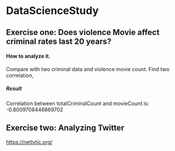 # DataScienceStudy

## Exercise one: Does violence Movie affect criminal rates last 20 years?
#### How to analyze it.
Compare with two criminal data and violence movie count.
Find two correlation,

##### Result
Correlation between totalCriminalCount and movieCount is: -0.8009708446869702

## Exercise two: Analyzing Twitter
https://netlytic.org/
